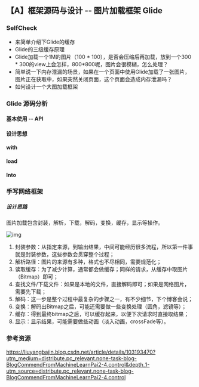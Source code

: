 ## 【A】框架源码与设计 -- 图片加载框架 Glide



### SelfCheck

- 来简单介绍下Glide的缓存
- Glide的三级缓存原理
- Glide加载一个1M的图片（100 * 100），是否会压缩后再加载，放到一个300 * 300的view上会怎样，800*800呢，图片会很模糊，怎么处理？
- 简单说一下内存泄漏的场景，如果在一个页面中使用Glide加载了一张图片，图片正在获取中，如果突然关闭页面，这个页面会造成内存泄漏吗？
- 如何设计一个大图加载框架





### Glide 源码分析

#### 基本使用 -- API



#### 设计思想



#### with



#### load



#### Into



### 手写网络框架

##### 设计思路

图片加载包含封装，解析，下载，解码，变换，缓存，显示等操作。

![img](/Users/zhanghongxi/ABP-study/StudySpace/images/2019112206351331.png)



1. 封装参数：从指定来源，到输出结果，中间可能经历很多流程，所以第一件事就是封装参数，这些参数会贯穿整个过程；
2. 解析路径：图片的来源有多种，格式也不尽相同，需要规范化；
3. 读取缓存：为了减少计算，通常都会做缓存；同样的请求，从缓存中取图片（Bitmap）即可；
4. 查找文件/下载文件：如果是本地的文件，直接解码即可；如果是网络图片，需要先下载；
5. 解码：这一步是整个过程中最复杂的步骤之一，有不少细节，下个博客会说；
6. 变换：解码出Bitmap之后，可能还需要做一些变换处理（圆角，滤镜等）；
7. 缓存：得到最终bitmap之后，可以缓存起来，以便下次请求时直接取结果；
8. 显示：显示结果，可能需要做些动画（淡入动画，crossFade等）。





### 参考资源

https://liuyangbajin.blog.csdn.net/article/details/103193470?utm_medium=distribute.pc_relevant.none-task-blog-BlogCommendFromMachineLearnPai2-4.control&depth_1-utm_source=distribute.pc_relevant.none-task-blog-BlogCommendFromMachineLearnPai2-4.control